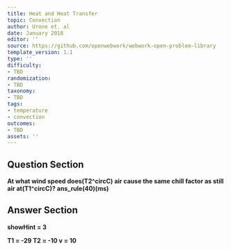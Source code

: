 ```yaml
---
title: Heat and Heat Transfer
topic: Convection
author: Urone et. al
date: January 2018
editor: ''
source: https://github.com/openwebwork/webwork-open-problem-library
template_version: 1.1
type: ''
difficulty:
- TBD
randomization:
- TBD
taxonomy:
- TBD
tags:
- temperature
- convection
outcomes:
- TBD
assets: ''
---
```


## Question Section 

<b>
At what wind speed does(T2^circC) air cause the same chill factor as still air at(T1^circC)?
ans_rule(40)(ms)



## Answer Section

showHint = 3

T1 = -29
T2 = -10
v = 10